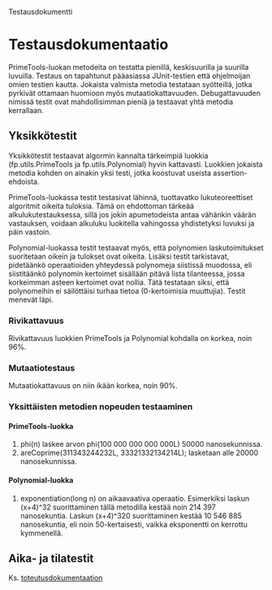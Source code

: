 Testausdokumentti

# Testausdokumentaatio

PrimeTools-luokan metodeita on testatta pienillä, keskisuurilla ja suurilla luvuilla. Testaus on tapahtunut pääasiassa JUnit-testien että ohjelmoijan omien testien kautta. Jokaista valmista metodia testataan syötteillä, jotka pyrkivät ottamaan huomioon myös mutaatiokattavuuden. Debugattavuuden nimissä testit ovat mahdollisimman pieniä ja testaavat yhtä metodia kerrallaan.

## Yksikkötestit

Yksikkötestit testaavat algormin kannalta tärkeimpiä luokkia (fp.utils.PrimeTools ja
fp.utils.Polynomial) hyvin kattavasti. Luokkien jokaista metodia kohden on ainakin
yksi testi, jotka koostuvat useista assertion-ehdoista.

PrimeTools-luokassa testit testasivat lähinnä, tuottavatko lukuteoreettiset algoritmit
oikeita tuloksia. Tämä on ehdottoman tärkeää alkulukutestauksessa, sillä jos
jokin apumetodeista antaa vähänkin väärän vastauksen, voidaan alkuluku luokitella
vahingossa yhdistetyksi luvuksi ja päin vastoin.

Polynomial-luokassa testit testaavat myös, että polynomien laskutoimitukset suoritetaan
oikein ja tulokset ovat oikeita. Lisäksi testit tarkistavat, pidetäänkö operaatioiden
yhteydessä polynomeja siistissä muodossa, eli siistitäänkö polynomin kertoimet sisällään
pitävä lista tilanteessa, jossa korkeimman asteen kertoimet ovat nollia. Tätä
testataan siksi, että polynomeihin ei säilöttäisi turhaa tietoa (0-kertoimisia muuttujia).
Testit menevät läpi.

### Rivikattavuus

Rivikattavuus luokkien PrimeTools ja Polynomial kohdalla on korkea, noin 96%.

### Mutaatiotestaus

Mutaatiokattavuus on niin ikään korkea, noin 90%.

### Yksittäisten metodien nopeuden testaaminen

#### PrimeTools-luokka
1. phi(n) laskee arvon phi(100 000 000 000 000L) 50000 nanosekunnissa.
2. areCoprime(311343244232L, 33321332134214L); lasketaan alle 20000 nanosekunnissa.

#### Polynomial-luokka
1. exponentiation(long n) on aikaavaativa operaatio. Esimerkiksi laskun (x+4)^32 suorittaminen tällä metodilla kestää noin 214 397 nanosekuntia. Laskun (x+4)^320 suorittaminen kestää 10 546 885 nanosekuntia, eli noin 50-kertaisesti, vaikka eksponentti on kerrottu kymmenellä.

## Aika- ja tilatestit

Ks. [toteutusdokumentaation](toteutusdokumentti.md)

